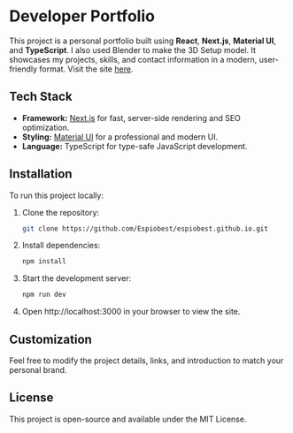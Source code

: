 # Developer Portfolio

This project is a personal portfolio built using **React**, **Next.js**, **Material UI**, and **TypeScript**. I also used Blender to make the 3D Setup model. It showcases my projects, skills, and contact information in a modern, user-friendly format. Visit the site [here](https://espiobest.me).

## Tech Stack

- **Framework:** [Next.js](https://nextjs.org/) for fast, server-side rendering and SEO optimization.
- **Styling:** [Material UI](https://mui.com/) for a professional and modern UI.
- **Language:** TypeScript for type-safe JavaScript development.

## Installation

To run this project locally:

1. Clone the repository:

   ```bash
   git clone https://github.com/Espiobest/espiobest.github.io.git
   ```

2. Install dependencies:

   ```bash
   npm install
   ```

3. Start the development server:

   ```bash
   npm run dev
   ```

4. Open http://localhost:3000 in your browser to view the site.

## Customization

Feel free to modify the project details, links, and introduction to match your personal brand.

## License

This project is open-source and available under the MIT License.
